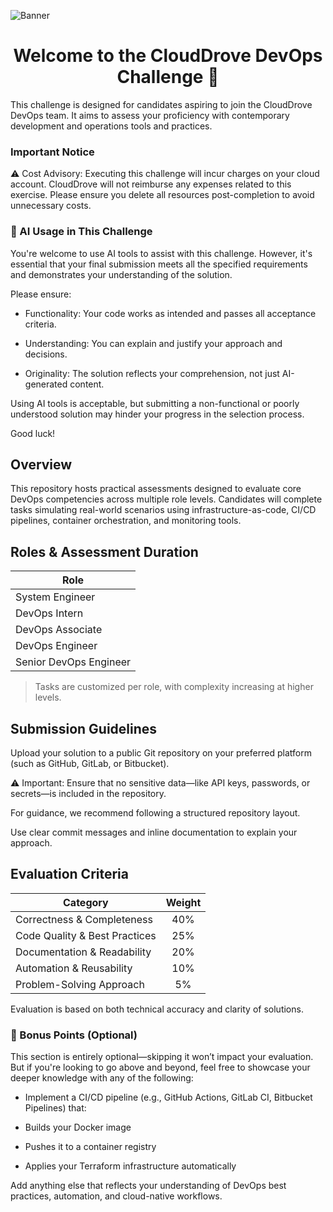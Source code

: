 <!-- This file was automatically generated by the `geine`. Make all changes to `README.yaml` and run `make readme` to rebuild this file. -->
![Banner](https://github.com/clouddrove/terraform-module-template/assets/119565952/67a8a1af-2eb7-40b7-ae07-c94cde9ce062)
<h1 align="center">
    Welcome to the CloudDrove DevOps Challenge 🚀
</h1>


This challenge is designed for candidates aspiring to join the CloudDrove DevOps team. It aims to assess your proficiency with contemporary development and operations tools and practices.

### Important Notice
⚠️ Cost Advisory: Executing this challenge will incur charges on your cloud account. CloudDrove will not reimburse any expenses related to this exercise. Please ensure you delete all resources post-completion to avoid unnecessary costs.

### 🤖 AI Usage in This Challenge
You're welcome to use AI tools to assist with this challenge. However, it's essential that your final submission meets all the specified requirements and demonstrates your understanding of the solution.

Please ensure:

- Functionality: Your code works as intended and passes all acceptance criteria.

- Understanding: You can explain and justify your approach and decisions.

- Originality: The solution reflects your comprehension, not just AI-generated content.

Using AI tools is acceptable, but submitting a non-functional or poorly understood solution may hinder your progress in the selection process.

Good luck!

## Overview

This repository hosts practical assessments designed to evaluate core DevOps competencies across multiple role levels. Candidates will complete tasks simulating real-world scenarios using infrastructure-as-code, CI/CD pipelines, container orchestration, and monitoring tools.

## Roles & Assessment Duration

| Role                      |
| ------------------------- |
| System Engineer           |
| DevOps Intern             |
| DevOps Associate          |
| DevOps Engineer           |
| Senior DevOps Engineer    |

> Tasks are customized per role, with complexity increasing at higher levels.

## Submission Guidelines

Upload your solution to a public Git repository on your preferred platform (such as GitHub, GitLab, or Bitbucket).

⚠️ Important: Ensure that no sensitive data—like API keys, passwords, or secrets—is included in the repository.

For guidance, we recommend following a structured repository layout.

Use clear commit messages and inline documentation to explain your approach.

## Evaluation Criteria

| Category                   | Weight |
| -------------------------- | :----: |
| Correctness & Completeness | 40%    |
| Code Quality & Best Practices | 25% |
| Documentation & Readability | 20%  |
| Automation & Reusability    | 10%   |
| Problem-Solving Approach   | 5%     |

Evaluation is based on both technical accuracy and clarity of solutions.


### 🌟 Bonus Points (Optional)
This section is entirely optional—skipping it won’t impact your evaluation. But if you're looking to go above and beyond, feel free to showcase your deeper knowledge with any of the following:

- Implement a CI/CD pipeline (e.g., GitHub Actions, GitLab CI, Bitbucket Pipelines) that:

- Builds your Docker image

- Pushes it to a container registry

- Applies your Terraform infrastructure automatically

Add anything else that reflects your understanding of DevOps best practices, automation, and cloud-native workflows.